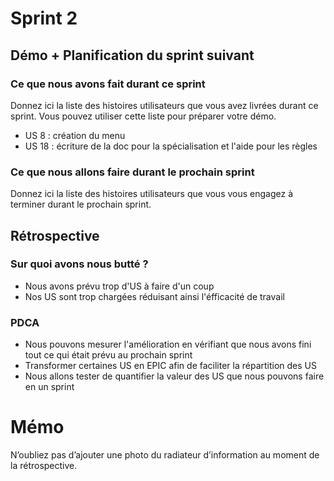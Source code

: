 
# Sprint 2

## Démo + Planification du sprint suivant

### Ce que nous avons fait durant ce sprint
Donnez ici la liste des histoires utilisateurs que vous avez livrées durant ce sprint.
Vous pouvez utiliser cette liste pour préparer votre démo.
- US 8 : création du menu
- US 18 : écriture de la doc pour la spécialisation et l'aide pour les règles

### Ce que nous allons faire durant le prochain sprint
Donnez ici la liste des histoires utilisateurs que vous vous engagez à terminer durant le prochain sprint.

## Rétrospective

### Sur quoi avons nous butté ?
- Nous avons prévu trop d'US à faire d'un coup
- Nos US sont trop chargées réduisant ainsi l'éfficacité de travail

### PDCA
* Nous pouvons mesurer l'amélioration en vérifiant que nous avons fini tout ce qui était prévu au prochain sprint
* Transformer certaines US en EPIC afin de faciliter la répartition des US
* Nous allons tester de quantifier la valeur des US que nous pouvons faire en un sprint

# Mémo
N’oubliez pas d’ajouter une photo du radiateur d’information au moment de la rétrospective.